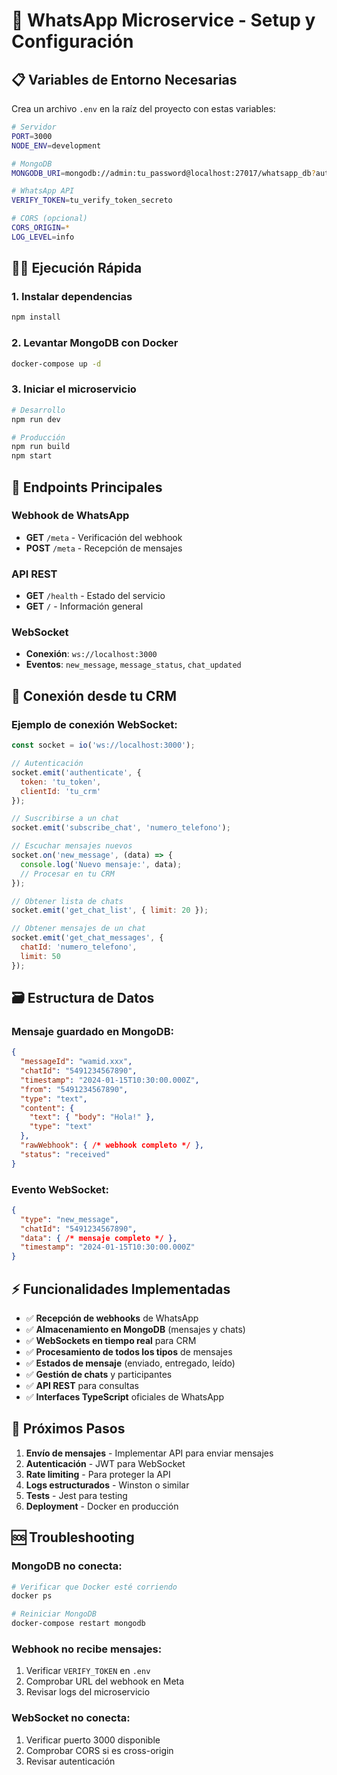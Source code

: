 # 🚀 WhatsApp Microservice - Setup y Configuración

## 📋 Variables de Entorno Necesarias

Crea un archivo `.env` en la raíz del proyecto con estas variables:

```bash
# Servidor
PORT=3000
NODE_ENV=development

# MongoDB
MONGODB_URI=mongodb://admin:tu_password@localhost:27017/whatsapp_db?authSource=admin

# WhatsApp API
VERIFY_TOKEN=tu_verify_token_secreto

# CORS (opcional)
CORS_ORIGIN=*
LOG_LEVEL=info
```

## 🏃‍♂️ Ejecución Rápida

### 1. Instalar dependencias
```bash
npm install
```

### 2. Levantar MongoDB con Docker
```bash
docker-compose up -d
```

### 3. Iniciar el microservicio
```bash
# Desarrollo
npm run dev

# Producción
npm run build
npm start
```

## 🔧 Endpoints Principales

### **Webhook de WhatsApp**
- **GET** `/meta` - Verificación del webhook
- **POST** `/meta` - Recepción de mensajes

### **API REST**
- **GET** `/health` - Estado del servicio
- **GET** `/` - Información general

### **WebSocket**
- **Conexión**: `ws://localhost:3000`
- **Eventos**: `new_message`, `message_status`, `chat_updated`

## 📡 Conexión desde tu CRM

### Ejemplo de conexión WebSocket:

```javascript
const socket = io('ws://localhost:3000');

// Autenticación
socket.emit('authenticate', { 
  token: 'tu_token', 
  clientId: 'tu_crm' 
});

// Suscribirse a un chat
socket.emit('subscribe_chat', 'numero_telefono');

// Escuchar mensajes nuevos
socket.on('new_message', (data) => {
  console.log('Nuevo mensaje:', data);
  // Procesar en tu CRM
});

// Obtener lista de chats
socket.emit('get_chat_list', { limit: 20 });

// Obtener mensajes de un chat
socket.emit('get_chat_messages', { 
  chatId: 'numero_telefono', 
  limit: 50 
});
```

## 🗃️ Estructura de Datos

### Mensaje guardado en MongoDB:
```json
{
  "messageId": "wamid.xxx",
  "chatId": "5491234567890",
  "timestamp": "2024-01-15T10:30:00.000Z",
  "from": "5491234567890",
  "type": "text",
  "content": {
    "text": { "body": "Hola!" },
    "type": "text"
  },
  "rawWebhook": { /* webhook completo */ },
  "status": "received"
}
```

### Evento WebSocket:
```json
{
  "type": "new_message",
  "chatId": "5491234567890",
  "data": { /* mensaje completo */ },
  "timestamp": "2024-01-15T10:30:00.000Z"
}
```

## ⚡ Funcionalidades Implementadas

- ✅ **Recepción de webhooks** de WhatsApp
- ✅ **Almacenamiento en MongoDB** (mensajes y chats)
- ✅ **WebSockets en tiempo real** para CRM
- ✅ **Procesamiento de todos los tipos** de mensajes
- ✅ **Estados de mensaje** (enviado, entregado, leído)
- ✅ **Gestión de chats** y participantes
- ✅ **API REST** para consultas
- ✅ **Interfaces TypeScript** oficiales de WhatsApp

## 🔮 Próximos Pasos

1. **Envío de mensajes** - Implementar API para enviar mensajes
2. **Autenticación** - JWT para WebSocket
3. **Rate limiting** - Para proteger la API
4. **Logs estructurados** - Winston o similar
5. **Tests** - Jest para testing
6. **Deployment** - Docker en producción

## 🆘 Troubleshooting

### MongoDB no conecta:
```bash
# Verificar que Docker esté corriendo
docker ps

# Reiniciar MongoDB
docker-compose restart mongodb
```

### Webhook no recibe mensajes:
1. Verificar `VERIFY_TOKEN` en `.env`
2. Comprobar URL del webhook en Meta
3. Revisar logs del microservicio

### WebSocket no conecta:
1. Verificar puerto 3000 disponible
2. Comprobar CORS si es cross-origin
3. Revisar autenticación 